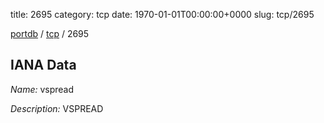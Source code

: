 title: 2695
category: tcp
date: 1970-01-01T00:00:00+0000
slug: tcp/2695

[portdb](/) / [tcp](/category/tcp.html) / 2695


## IANA Data

_Name:_ vspread

_Description:_ VSPREAD

